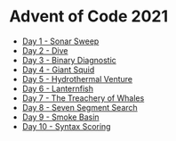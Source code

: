 # Advent of Code 2021

-  [Day 1 - Sonar Sweep](./day01_SonarSweep.ipynb)  
-  [Day 2 - Dive](./day02_Dive.ipynb)  
-  [Day 3 - Binary Diagnostic](./day03_BinaryDiagnostic.ipynb)
-  [Day 4 - Giant Squid](./day04_GiantSquid.ipynb)
-  [Day 5 - Hydrothermal Venture](./day05_HydrothermalVenture.ipynb)
-  [Day 6 - Lanternfish](./day06_Lanternfish.ipynb)
-  [Day 7 - The Treachery of Whales](./day07_WhalesTreachery.ipynb)  
-  [Day 8 - Seven Segment Search](./day08_SevenSegmentSearch.ipynb) 
-  [Day 9 - Smoke Basin](./day09_SmokeBasin.ipynb)  
-  [Day 10 - Syntax Scoring](./day10_SyntaxScoring.ipynb)


```python

```
